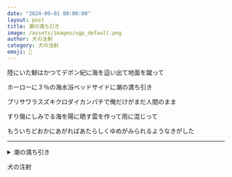 ```yaml
---
date: "2024-09-01 00:00:00"
layout: post
title: 潮の満ち引き
image: /assets/images/ogp_default.png
author: 犬の注射
category: 犬の注射
emoji: 💉
---
```


<div class="tanka-area"><div class="tanka">
<p>陸にいた鯨はかつてデボン紀に海を這い出て地面を蹴って</p>

<p>ホーローに３％の海水浴ベッドサイドに潮の満ち引き</p>

<p>ブリサワラスズキクロダイカンパチで俺だけがまだ人間のまま</p>

<p>すり傷にしみでる海を陽に晒す雲を作って雨に混じって</p>

<p>もういちどおかにあがればあたらしくゆめがみられるようなきがした</p>

</div></div>

---

<details><summary>潮の満ち引き</summary>
陸にいた鯨はかつてデボン紀に海を這い出て地面を蹴って<br/>
ホーローに3%の海水浴ベッドサイドに潮の満ち引き<br/>
ブリサワラスズキクロダイカンパチで俺だけがまだ人間のまま<br/>
すり傷にしみでる海を陽に晒す雲を作って雨に混じって<br/>
もういちどおかにあがればあたらしくゆめがみられるようなきがした<br/>
<br/>

</details>

犬の注射
